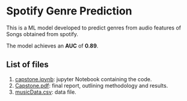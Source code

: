 # Spotify Genre Prediction

This is a ML model developed to predict genres from audio features of Songs obtained from spotify.

The model achieves an **AUC** of **0.89**.

## List of files

1. [capstone.ipynb](capstone.ipynb): jupyter Notebook containing the code.
2. [Capstone.pdf](Capstone.pdf): final report, outlining methodology and results.
3. [musicData.csv](musicData.csv): data file.

